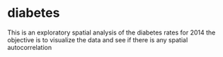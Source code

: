 # diabetes
This is an exploratory spatial analysis of the diabetes rates for 2014
the objective is to visualize the data and see if there is any spatial autocorrelation
